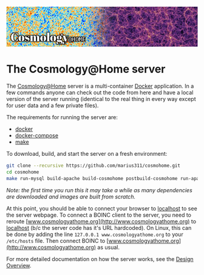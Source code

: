 
![banner](html/user/img/banner.jpg)

The Cosmology@Home server
=========================

The [Cosmology@Home](http://cosmologyathome.org) server is a multi-container [Docker](http://www.docker.com) application. In a few commands anyone can check out the code from here and have a local version of the server running (identical to the real thing in every way except for user data and a few private files). 

The requirements for running the server are:
* [docker](http://docs.docker.com/engine/installation/)
* [docker-compose](https://docs.docker.com/compose/install/)
* [make](https://www.gnu.org/software/make/)

To download, build, and start the server on a fresh environment:

```bash
git clone --recursive https://github.com/marius311/cosmohome.git
cd cosmohome
make run-mysql build-apache build-cosmohome postbuild-cosmohome run-apache
```

*Note: the first time you run this it may take a while as many dependencies are downloaded and images are built from scratch.*

At this point, you should be able to connect your browser to [localhost](http://localhost:80) to see the server webpage. To connect a BOINC client to the server, you need to reroute [www.cosmologyathome.org](http://www.cosmologyathome.org) to [localhost](http://localhost:80) (b/c the server code has it's URL hardcoded). On Linux, this can be done by adding the line `127.0.0.1 www.cosmologyathome.org` to your `/etc/hosts` file. Then connect BOINC to [www.cosmologyathome.org](http://www.cosmologyathome.org) as usual. 

For more detailed documentation on how the server works, see the [Design Overview](docs/overview.md).
